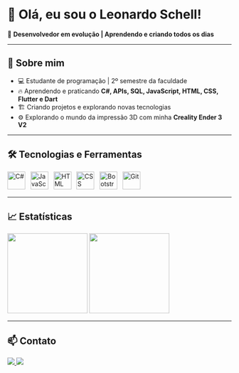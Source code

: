 # 👋 Olá, eu sou o Leonardo Schell!  

🎯 **Desenvolvedor em evolução | Aprendendo e criando todos os dias**  

---

## 🚀 Sobre mim
- 💻 Estudante de programação | 2º semestre da faculdade
- 🔥 Aprendendo e praticando **C#, APIs, SQL, JavaScript, HTML, CSS, Flutter e Dart**
- 🏗 Criando projetos e explorando novas tecnologias
- ⚙️ Explorando o mundo da impressão 3D com minha **Creality Ender 3 V2**
  
---

## 🛠️ Tecnologias e Ferramentas  
<div>
  <img src="https://cdn.jsdelivr.net/gh/devicons/devicon/icons/csharp/csharp-original.svg" height="40" alt="C#"> &nbsp;
  <img src="https://cdn.jsdelivr.net/gh/devicons/devicon/icons/javascript/javascript-original.svg" height="40" alt="JavaScript"> &nbsp;
  <img src="https://cdn.jsdelivr.net/gh/devicons/devicon/icons/html5/html5-original.svg" height="40" alt="HTML"> &nbsp;
  <img src="https://cdn.jsdelivr.net/gh/devicons/devicon/icons/css3/css3-original.svg" height="40" alt="CSS"> &nbsp;
  <img src="https://cdn.jsdelivr.net/gh/devicons/devicon/icons/bootstrap/bootstrap-original.svg" height="40" alt="Bootstrap"> &nbsp;
  <img src="https://cdn.jsdelivr.net/gh/devicons/devicon/icons/git/git-original.svg" height="40" alt="Git">
</div>

---

## 📈 Estatísticas  
<div>
  <img height="180em" src="https://github-readme-stats.vercel.app/api?username=DevSchell&show_icons=true&theme=dark&include_all_commits=true&count_private=true"/>
  <img height="180em" src="https://github-readme-stats.vercel.app/api/top-langs/?username=DevSchell&layout=compact&langs_count=7&theme=dark"/>
</div>

---

## 📫 Contato  
<a href="https://www.linkedin.com/in/leonardo-schell/" target="_blank">
  <img src="https://img.shields.io/badge/LinkedIn-0077B5?style=for-the-badge&logo=linkedin&logoColor=white">
</a>
<a href="mailto:seuemail@gmail.com" target="_blank">
  <img src="https://img.shields.io/badge/Email-D14836?style=for-the-badge&logo=gmail&logoColor=white">
</a>
